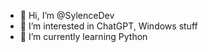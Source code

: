 - 👋 Hi, I’m @SylenceDev
- 👀 I’m interested in ChatGPT, Windows stuff
- 🌱 I’m currently learning Python

